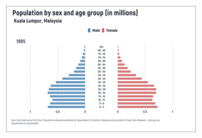 
![alt text](https://github.com/jasonjb82/DataViz-R/raw/master/Population_Pyramid_Animation_Plot/KL_POP_1995-2010.gif)
